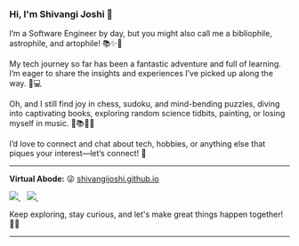 ### Hi, I'm Shivangi Joshi 👋

I’m a Software Engineer by day, but you might also call me a bibliophile, astrophile, and artophile! 📚✨🎨


My tech journey so far has been a fantastic adventure and full of learning. I’m eager to share the insights and experiences I’ve picked up along the way. 🚀💻


Oh, and I still find joy in chess, sudoku, and mind-bending puzzles, diving into captivating books, exploring random science tidbits, painting, or losing myself in music. 🧩📚🎨🎶


I’d love to connect and chat about tech, hobbies, or anything else that piques your interest—let’s connect! 🌟



---

**Virtual Abode:** 😜 [shivangijoshi.github.io][bar]

[bar]: shivangijoshi.github.io

<a href="https://www.linkedin.com/in/shivangi-joshi-30b879165/">
    <img src="https://img.shields.io/badge/linkedin-%230077B5.svg?&style=for-the-badge&logo=linkedin&logoColor=white" />
  </a> &nbsp;&nbsp;
  <a href="[https://shivangi-joshi.medium.com](https://shivangi-joshi.medium.com/)"> 
    <img src="https://img.shields.io/badge/medium-%2312100E.svg?&style=for-the-badge&logo=medium&logoColor=white"/>
  </a> &nbsp;&nbsp;

<p>Keep exploring, stay curious, and let's make great things happen together! 🚀✨</p>

---
